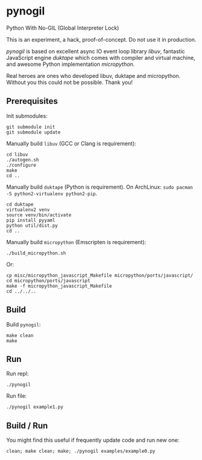 # pynogil

Python With No-GIL (Global Interpreter Lock)

This is an experiment, a hack, proof-of-concept. Do not use it in production.

*pynogil* is based on excellent async IO event loop library *libuv*, fantastic JavaScript engine *duktape* which comes with compiler and virtual machine, and awesome Python implementation *micropython*.

Real heroes are ones who developed libuv, duktape and micropython. Without you this could not be possible. Thank you!


## Prerequisites

Init submodules:
```
git submodule init
git submodule update
```

Manually build `libuv` (GCC or Clang is requirement):
```
cd libuv
./autogen.sh
./configure
make
cd ..
```

Manually build `duktape` (Python is requirement).
On ArchLinux: `sudo pacman -S python2-virtualenv python2-pip`.

```
cd duktape
virtualenv2 venv
source venv/bin/activate
pip install pyyaml
python util/dist.py
cd ..
```

Manually build `micropython` (Emscripten is requirement):

```
./build_micropython.sh
```

Or:

```
cp misc/micropython_javascript_Makefile micropython/ports/javascript/
cd micropython/ports/javascript
make -f micropython_javascript_Makefile
cd ../../..
```


## Build

Build `pynogil`:
```
make clean
make
```


## Run

Run repl:
```
./pynogil
```

Run file:
```
./pynogil example1.py
```


## Build / Run

You might find this useful if frequently update code and run new one:

```
clean; make clean; make; ./pynogil examples/example0.py
```
